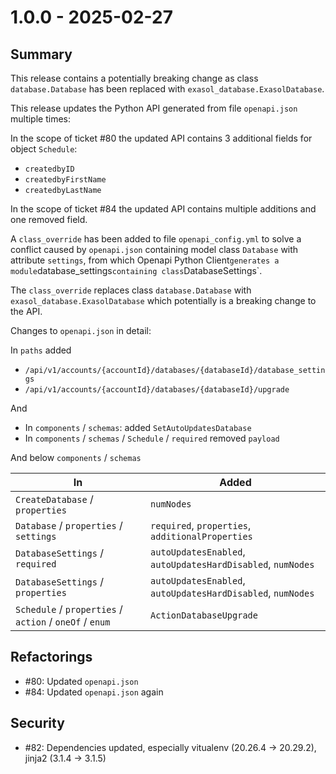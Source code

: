 # 1.0.0 - 2025-02-27

## Summary

This release contains a potentially breaking change as class `database.Database` has been replaced with `exasol_database.ExasolDatabase`.

This release updates the Python API generated from file `openapi.json` multiple times:

In the scope of ticket #80 the updated API contains 3 additional fields for object `Schedule`:
* `createdbyID`
* `createdbyFirstName`
* `createdbyLastName`

In the scope of ticket #84 the updated API contains multiple additions and one removed field.

A `class_override` has been added to file `openapi_config.yml` to solve a conflict caused by `openapi.json` containing model class `Database` with attribute `settings`, from which Openapi Python Client` generates a module `database_settings` containing class `DatabaseSettings`.

The `class_override` replaces class `database.Database` with `exasol_database.ExasolDatabase` which potentially is a breaking change to the API.

Changes to `openapi.json` in detail:

In `paths` added
* `/api/v1/accounts/{accountId}/databases/{databaseId}/database_settings`
* `/api/v1/accounts/{accountId}/databases/{databaseId}/upgrade`

And
* In `components` / `schemas`: added `SetAutoUpdatesDatabase`
* In `components` / `schemas` / `Schedule` / `required` removed `payload`

And below `components` / `schemas`

| In | Added |
|----|-------|
| `CreateDatabase` / `properties` | `numNodes` |
| `Database` / `properties` / `settings` | `required`, `properties`, `additionalProperties` |
| `DatabaseSettings` / `required` | `autoUpdatesEnabled`, `autoUpdatesHardDisabled`, `numNodes` |
| `DatabaseSettings` / `properties` | `autoUpdatesEnabled`, `autoUpdatesHardDisabled`, `numNodes` |
| `Schedule` / `properties` / `action` / `oneOf` / `enum` | `ActionDatabaseUpgrade` |

## Refactorings

* #80: Updated `openapi.json`
* #84: Updated `openapi.json` again

## Security
 * #82: Dependencies updated, especially vitualenv (20.26.4 -> 20.29.2), jinja2 (3.1.4 -> 3.1.5)
